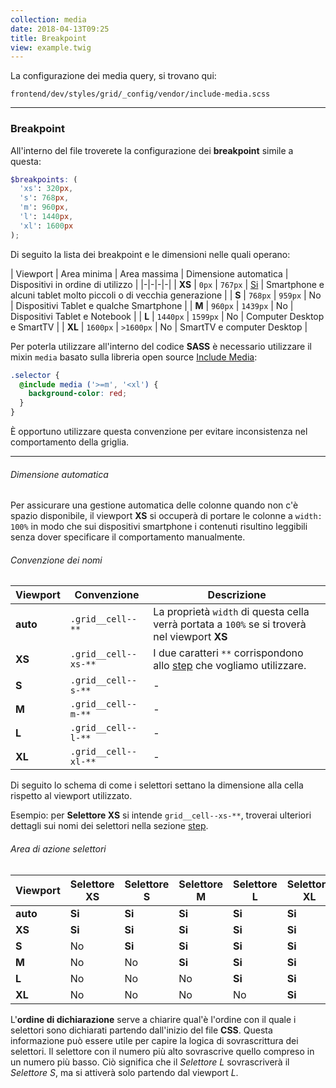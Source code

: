 ```yaml
---
collection: media
date: 2018-04-13T09:25
title: Breakpoint
view: example.twig
---
```


La configurazione dei media query, si trovano qui:

```
frontend/dev/styles/grid/_config/vendor/include-media.scss
```

---

### Breakpoint

All'interno del file troverete la configurazione dei **breakpoint** simile a questa:

```scss
$breakpoints: (
  'xs': 320px,
  's': 768px,
  'm': 960px,
  'l': 1440px,
  'xl': 1600px
);
```

Di seguito la lista dei breakpoint e le dimensioni nelle quali operano:

| Viewport | Area minima | Area massima | Dimensione automatica | Dispositivi in ordine di utilizzo |
|-|-|-|-|
| **XS** | `0px` | `767px` | [Si](#dimensione-automatica) | Smartphone e alcuni tablet molto piccoli o di vecchia generazione |
| **S** | `768px` | `959px` | No | Dispositivi Tablet e qualche Smartphone |
| **M** | `960px` | `1439px` | No | Dispositivi Tablet e Notebook |
| **L** | `1440px` | `1599px` | No | Computer Desktop e SmartTV |
| **XL** | `1600px` | `>1600px` | No | SmartTV e computer Desktop |

Per poterla utilizzare all'interno del codice **SASS** è necessario utilizzare il mixin `media` basato sulla libreria open source [Include Media](https://include-media.com/):

```scss
.selector {
  @include media ('>=m', '<xl') {
    background-color: red;
  }
}
```

È opportuno utilizzare questa convenzione per evitare inconsistenza nel comportamento della griglia.

---

###### Dimensione automatica

Per assicurare una gestione automatica delle colonne quando non c'è spazio disponibile, il viewport **XS** si occuperà di portare le colonne a `width: 100%` in modo che sui dispositivi smartphone i contenuti risultino leggibili senza dover specificare il comportamento manualmente.

###### Convenzione dei nomi

| Viewport | Convenzione | Descrizione |
|-|-|-|
| **auto** | `.grid__cell--**` | La proprietà `width` di questa cella verrà portata a `100%` se si troverà nel viewport **XS** |
| **XS** | `.grid__cell--xs-**` | I due caratteri `**` corrispondono allo [step][step] che vogliamo utilizzare. |
| **S** | `.grid__cell--s-**` | - |
| **M** | `.grid__cell--m-**` | - |
| **L** | `.grid__cell--l-**` | - |
| **XL** | `.grid__cell--xl-**` | - |

Di seguito lo schema di come i selettori settano la dimensione alla cella rispetto al viewport utilizzato.

Esempio: per **Selettore XS** si intende `grid__cell--xs-**`, troverai ulteriori dettagli sui nomi dei selettori nella sezione [step][step].

###### Area di azione selettori

| Viewport | Selettore XS | Selettore S | Selettore M | Selettore L | Selettore XL | Ordine di dichiarazione |
|-|-|-|-|-|-|-|
| **auto** | **Si** | **Si** | **Si** | **Si** | **Si** | 1 |
| **XS** | **Si** | **Si** | **Si** | **Si** | **Si** | 2 |
| **S** | No | **Si** | **Si** | **Si** | **Si** | 3 |
| **M** | No | No | **Si** | **Si** | **Si** | 4 |
| **L** | No | No | No | **Si** | **Si** | 5 |
| **XL** | No | No | No | No | **Si** | 6 |

L'**ordine di dichiarazione** serve a chiarire qual'è l'ordine con il quale i selettori sono dichiarati partendo dall'inizio del file **CSS**. Questa informazione può essere utile per capire la logica di sovrascrittura dei selettori. Il selettore con il numero più alto sovrascrive quello compreso in un numero più basso. Ciò significa che il *Selettore L* sovrascriverà il *Selettore S*, ma si attiverà solo partendo dal viewport *L*.


[step]: ../grid/step.html#schema-degli-step
